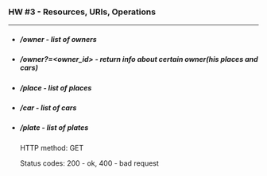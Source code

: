 ### HW #3 - Resources, URIs, Operations
---
* ##### /owner - list of owners
* ##### /owner?=<owner_id> - return info about certain owner(his places and cars)
* ##### /place - list of places
* ##### /car - list of cars
* ##### /plate - list of plates

	HTTP method: GET
	
	Status codes: 200 - ok, 400 - bad request